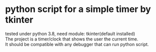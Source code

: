 # python script for a simple timer by tkinter

 tested under python 3.8, need module: tkinter(default installed)<br />
 The project is a timer/clock that shows the user the current time.<br /> 
 It should be compatible with any debugger that can run python script.<br />

